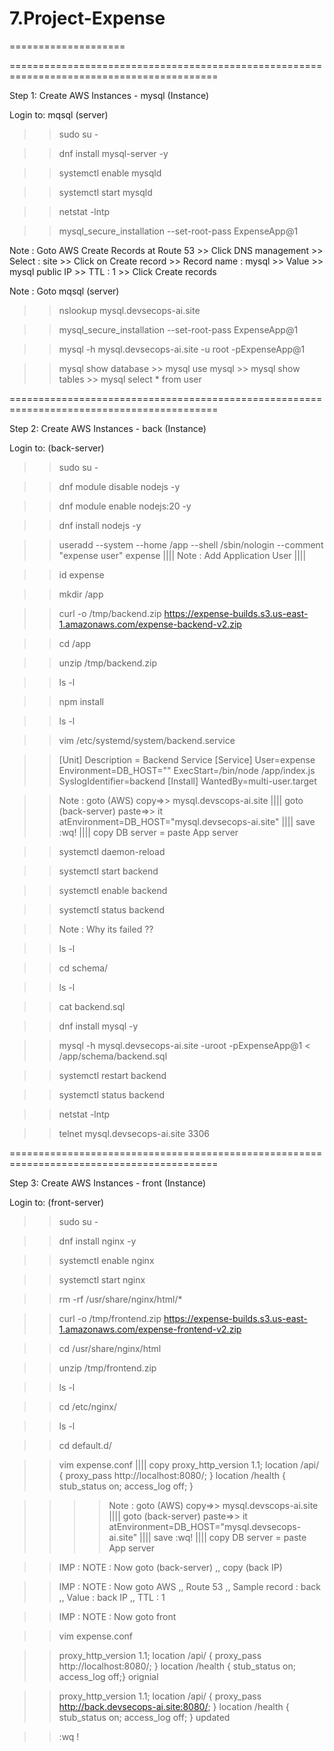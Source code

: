# 7.Project-Expense
====================

==========================================================================================

Step 1: Create AWS Instances - mysql (Instance)

Login to: mqsql (server) 

>> sudo su -

>> dnf install mysql-server -y 

>> systemctl enable mysqld

>> systemctl start mysqld

>> netstat -lntp

>> mysql_secure_installation --set-root-pass ExpenseApp@1

Note : Goto AWS Create Records at Route 53  >> Click DNS management  >> Select : site  >>  Click on Create record >> Record name : mysql  >> Value >> mysql public IP  >> TTL : 1  >> Click Create records

Note : Goto mqsql (server) 

>> nslookup mysql.devsecops-ai.site    

>> mysql_secure_installation --set-root-pass ExpenseApp@1

>> mysql -h mysql.devsecops-ai.site -u root -pExpenseApp@1

>> mysql show database  >> mysql use mysql  >> mysql  show tables  >> mysql select * from user

==========================================================================================

Step 2: Create AWS Instances - back (Instance)

Login to: (back-server) 

>> sudo su -

>> dnf module disable nodejs -y

>> dnf module enable nodejs:20 -y

>> dnf install nodejs -y

>> useradd --system --home /app --shell /sbin/nologin --comment "expense user" expense    ||||  Note : Add Application User  ||||

>> id expense

>> mkdir /app

>> curl -o /tmp/backend.zip https://expense-builds.s3.us-east-1.amazonaws.com/expense-backend-v2.zip

>> cd /app

>> unzip /tmp/backend.zip

>> ls -l

>> npm install

>> ls -l

>> vim /etc/systemd/system/backend.service

>> [Unit] Description = Backend Service [Service] User=expense Environment=DB_HOST="<MYSQL-SERVER-IPADDRESS>" ExecStart=/bin/node /app/index.js SyslogIdentifier=backend [Install] WantedBy=multi-user.target

>> Note : goto (AWS) copy=>> mysql.devscops-ai.site  |||| goto (back-server) paste=>> it  atEnvironment=DB_HOST="mysql.devsecops-ai.site"  |||| save :wq!   |||| copy DB server = paste App server

>> systemctl daemon-reload

>> systemctl start backend

>> systemctl enable backend

>> systemctl status backend

>> Note : Why its failed ??

>> ls -l

>> cd schema/

>> ls -l

>> cat backend.sql

>> dnf install mysql -y

>> mysql -h mysql.devsecops-ai.site -uroot -pExpenseApp@1 < /app/schema/backend.sql

>> systemctl restart backend

>> systemctl status backend

>> netstat -lntp

>> telnet mysql.devsecops-ai.site 3306 

==========================================================================================

Step 3: Create AWS Instances - front (Instance)

Login to:  (front-server) 

>> sudo su -

>> dnf install nginx -y 

>> systemctl enable nginx

>> systemctl start nginx

>> rm -rf /usr/share/nginx/html/*

>> curl -o /tmp/frontend.zip https://expense-builds.s3.us-east-1.amazonaws.com/expense-frontend-v2.zip

>> cd /usr/share/nginx/html

>> unzip /tmp/frontend.zip

>> ls -l

>> cd /etc/nginx/

>> ls -l 

>> cd default.d/

>> vim expense.conf   |||| copy proxy_http_version 1.1; location /api/ { proxy_pass http://localhost:8080/; } location /health { stub_status on;  access_log off; }

>> >> Note : goto (AWS) copy=>> mysql.devscops-ai.site  |||| goto (back-server) paste=>> it  atEnvironment=DB_HOST="mysql.devsecops-ai.site"  |||| save :wq!   |||| copy DB server = paste App server

>> IMP : NOTE : Now goto (back-server) ,, copy (back IP) 

>> IMP : NOTE : Now goto AWS ,, Route 53 ,, Sample record : back ,, Value : back IP ,, TTL : 1

>> IMP : NOTE : Now goto front

>> vim expense.conf

>> proxy_http_version 1.1; location /api/ { proxy_pass http://localhost:8080/; } location /health { stub_status on;  access_log off;} orignial
 
>> proxy_http_version 1.1; location /api/ { proxy_pass http://back.devsecops-ai.site:8080/; } location /health { stub_status on; access_log off; } updated 

>> :wq !

>> 


















